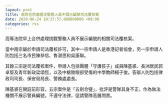 ```yaml
---
layout: post
title: 高院合併處理涉警務人員不展示編號司法覆核案
date: 2020-06-24 10:37:57.000000000 +08:00
categories: rss
---
```


高等法院早上合併處理挑戰警務人員不展示編號的相關司法覆核案。

當中兩宗屬於申請司法覆核許可，其中一宗申請人是香港記者協會，另一宗申請人則包括三名市民陳恭信、魯湛思和吳康聯。

其餘三宗是司法覆核案件，申請人包括團體「守護孩子」成員陳基裘、長洲居民郭卓堅及青年新政梁頌恆，以及中槍致眼部受傷的中學教師楊子俊。答辯人則包括律政司司長、保安局局長、警務處處長。

陳基裘在開庭前形容，五宗案件是「五劍合璧」，批評是警隊其身不正，作為執法機關不展示警員編號，不遵守法律，促請警隊高層問責。
